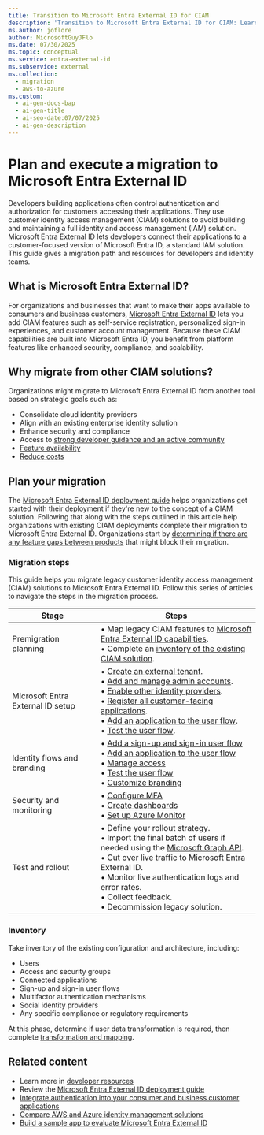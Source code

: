 ```yaml
---
title: Transition to Microsoft Entra External ID for CIAM
description: 'Transition to Microsoft Entra External ID for CIAM: Learn how to migrate your legacy customer identity solutions to enhance security, compliance, and scalability.'
ms.author: joflore
author: MicrosoftGuyJFlo
ms.date: 07/30/2025
ms.topic: conceptual
ms.service: entra-external-id
ms.subservice: external
ms.collection:
  - migration
  - aws-to-azure
ms.custom:
  - ai-gen-docs-bap
  - ai-gen-title
  - ai-seo-date:07/07/2025
  - ai-gen-description
---
```

# Plan and execute a migration to Microsoft Entra External ID

Developers building applications often control authentication and authorization for customers accessing their applications. They use customer identity access management (CIAM) solutions to avoid building and maintaining a full identity and access management (IAM) solution. Microsoft Entra External ID lets developers connect their applications to a customer-focused version of Microsoft Entra ID, a standard IAM solution. This guide gives a migration path and resources for developers and identity teams.

## What is Microsoft Entra External ID?

For organizations and businesses that want to make their apps available to consumers and business customers, [Microsoft Entra External ID](overview-customers-ciam.md) lets you add CIAM features such as self-service registration, personalized sign-in experiences, and customer account management. Because these CIAM capabilities are built into Microsoft Entra ID, you benefit from platform features like enhanced security, compliance, and scalability.

## Why migrate from other CIAM solutions?

Organizations might migrate to Microsoft Entra External ID from another tool based on strategic goals such as:

- Consolidate cloud identity providers
- Align with an existing enterprise identity solution
- Enhance security and compliance
- Access to [strong developer guidance and an active community](https://developer.microsoft.com/identity/external-id)
- [Feature availability](concept-supported-features-customers.md#general-feature-comparison)
- [Reduce costs](https://azure.microsoft.com/pricing/details/microsoft-entra-external-id )

## Plan your migration

The [Microsoft Entra External ID deployment guide](/entra/architecture/deployment-external-intro) helps organizations get started with their deployment if they're new to the concept of a CIAM solution. Following that along with the steps outlined in this article help organizations with existing CIAM deployments complete their migration to Microsoft Entra External ID. Organizations start by [determining if there are any feature gaps between products](concept-supported-features-customers.md#general-feature-comparison) that might block their migration.

### Migration steps

This guide helps you migrate legacy customer identity access management (CIAM) solutions to Microsoft Entra External ID. Follow this series of articles to navigate the steps in the migration process.

| Stage | Steps |
| --- | --- |
| Premigration planning | &#8226; Map legacy CIAM features to [Microsoft Entra External ID capabilities](overview-customers-ciam.md). </br>&#8226; Complete an [inventory of the existing CIAM solution](#inventory). |
| Microsoft Entra External ID setup | &#8226; [Create an external tenant](how-to-create-external-tenant-portal.md). </br>&#8226; [Add and manage admin accounts](how-to-manage-admin-accounts.md). </br>&#8226; [Enable other identity providers](concept-authentication-methods-customers.md). </br>&#8226; [Register all customer-facing applications](/entra/identity-platform/quickstart-register-app). </br>&#8226; [Add an application to the user flow](how-to-user-flow-add-application.md). </br>&#8226; [Test the user flow](how-to-test-user-flows.md).|
| Identity flows and branding | &#8226; [Add a sign-up and sign-in user flow](how-to-user-flow-sign-up-sign-in-customers.md) </br>&#8226; [Add an application to the user flow](how-to-user-flow-add-application.md) </br>&#8226; [Manage access](how-to-use-app-roles-customers.md) </br>&#8226; [Test the user flow](how-to-test-user-flows.md)  </br>&#8226; [Customize branding](how-to-customize-branding-customers.md) |
| Security and monitoring | &#8226; [Configure MFA](how-to-multifactor-authentication-customers.md) </br>&#8226; [Create dashboards](how-to-user-insights.md) </br>&#8226; [Set up Azure Monitor](how-to-azure-monitor.md) |
| Test and rollout | &#8226; Define your rollout strategy. </br>&#8226; Import the final batch of users if needed using the [Microsoft Graph API](/graph/api/user-post-users). </br>&#8226; Cut over live traffic to Microsoft Entra External ID. </br>&#8226; Monitor live authentication logs and error rates. </br>&#8226; Collect feedback. </br>&#8226; Decommission legacy solution. |

### Inventory

Take inventory of the existing configuration and architecture, including:

- Users
- Access and security groups
- Connected applications
- Sign-up and sign-in user flows
- Multifactor authentication mechanisms
- Social identity providers
- Any specific compliance or regulatory requirements

At this phase, determine if user data transformation is required, then complete [transformation and mapping](concept-user-attributes.md).

## Related content

- Learn more in [developer resources](https://developer.microsoft.com/identity/external-id)
- Review the [Microsoft Entra External ID deployment guide](/entra/architecture/deployment-external-intro)
- [Integrate authentication into your consumer and business customer applications](visual-studio-code-extension.md)
- [Compare AWS and Azure identity management solutions](/azure/architecture/aws-professional/security-identity)
- [Build a sample app to evaluate Microsoft Entra External ID](/training/entra-external-identities/)
